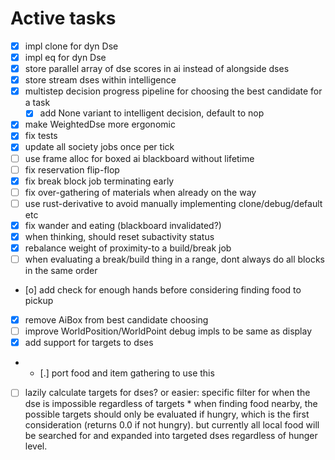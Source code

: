 # Active tasks

* [X] impl clone for dyn Dse
* [X] impl eq for dyn Dse
* [X] store parallel array of dse scores in ai instead of alongside dses
* [X] store stream dses within intelligence
* [X] multistep decision progress pipeline for choosing the best candidate for a task
    * [X] add None variant to intelligent decision, default to nop
* [X] make WeightedDse more ergonomic
* [X] fix tests
* [X] update all society jobs once per tick
* [ ] use frame alloc for boxed ai blackboard without lifetime
* [ ] fix reservation flip-flop
* [X] fix break block job terminating early
* [ ] fix over-gathering of materials when already on the way
* [ ] use rust-derivative to avoid manually implementing clone/debug/default etc
* [X] fix wander and eating (blackboard invalidated?)
* [X] when thinking, should reset subactivity status
* [X] rebalance weight of proximity-to a build/break job
* [ ] when evaluating a break/build thing in a range, dont always do all blocks in the same order
* [o] add check for enough hands before considering finding food to pickup
* [X] remove AiBox from best candidate choosing
* [ ] improve WorldPosition/WorldPoint debug impls to be same as display
* [X] add support for targets to dses
*   * [.] port food and item gathering to use this
* [ ] lazily calculate targets for dses? or easier: specific filter for when the dse is impossible
    regardless of targets
        * when finding food nearby, the possible targets should only be evaluated if hungry, which
        is the first consideration (returns 0.0 if not hungry). but currently all local food will be
        searched for and expanded into targeted dses regardless of hunger level.
